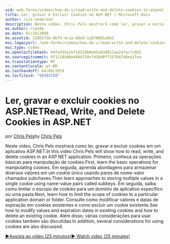 ```yaml
---
uid: web-forms/videos/how-do-i/read-write-and-delete-cookies-in-aspnet
title: Ler, gravar e Excluir Cookies no ASP.NET | Microsoft Docs
author: rick-anderson
description: Neste vídeo, Chris Pels mostrará como ler, gravar e excluir cookies em um aplicativo ASP.NET. Primeiro, saber as operações básicas para manipular cooki...
ms.author: riande
ms.date: 01/10/2008
ms.assetid: 228b575b-8bf9-4c1a-b8e9-1a878861a6b3
msc.legacyurl: /web-forms/videos/how-do-i/read-write-and-delete-cookies-in-aspnet
msc.type: video
ms.openlocfilehash: 94fe435acbf1d51db0e65e63d012aa2afac7c6b1
ms.sourcegitcommit: 0f1119340e4464720cfd16d0ff15764746ea1fea
ms.translationtype: MT
ms.contentlocale: pt-BR
ms.lasthandoff: 04/09/2019
ms.locfileid: "59393750"
---
```

# <a name="read-write-and-delete-cookies-in-aspnet"></a><span data-ttu-id="16c26-104">Ler, gravar e excluir cookies no ASP.NET</span><span class="sxs-lookup"><span data-stu-id="16c26-104">Read, Write, and Delete Cookies in ASP.NET</span></span>

<span data-ttu-id="16c26-105">por [Chris Pels](https://twitter.com/chrispels)</span><span class="sxs-lookup"><span data-stu-id="16c26-105">by [Chris Pels](https://twitter.com/chrispels)</span></span>

<span data-ttu-id="16c26-106">Neste vídeo, Chris Pels mostrará como ler, gravar e excluir cookies em um aplicativo ASP.NET.</span><span class="sxs-lookup"><span data-stu-id="16c26-106">In this video Chris Pels will show how to read, write, and delete cookies in an ASP.NET application.</span></span> <span data-ttu-id="16c26-107">Primeiro, conheça as operações básicas para manipulação de cookies.</span><span class="sxs-lookup"><span data-stu-id="16c26-107">First, learn the basic operations for manipulating cookies.</span></span> <span data-ttu-id="16c26-108">Em seguida, aprenda abordagens para armazenar diversos valores em um cookie único usando pares de nome-valor chamados subchaves.</span><span class="sxs-lookup"><span data-stu-id="16c26-108">Then learn approaches to storing multiple values in a single cookie using name-value pairs called subkeys.</span></span> <span data-ttu-id="16c26-109">Em seguida, saiba como limitar o escopo de cookies para um domínio de aplicativo específico ou uma pasta.</span><span class="sxs-lookup"><span data-stu-id="16c26-109">Next, learn how to limit the scope of cookies to a particular application domain or folder.</span></span> <span data-ttu-id="16c26-110">Consulte como modificar valores e datas de expiração em cookies existentes e como excluir um cookie existente.</span><span class="sxs-lookup"><span data-stu-id="16c26-110">See how to modify values and expiration dates in existing cookies and how to delete an existing cookie.</span></span> <span data-ttu-id="16c26-111">Além disso, várias considerações para usar cookies também são discutidas.</span><span class="sxs-lookup"><span data-stu-id="16c26-111">In addition, several considerations for using cookies are also discussed.</span></span>

[<span data-ttu-id="16c26-112">&#9654;Assista ao vídeo (25 minutos)</span><span class="sxs-lookup"><span data-stu-id="16c26-112">&#9654; Watch video (25 minutes)</span></span>](https://channel9.msdn.com/Blogs/ASP-NET-Site-Videos/read-write-and-delete-cookies-in-aspnet)
